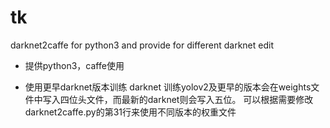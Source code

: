 # tk
darknet2caffe for python3 and provide for different darknet edit

- 提供python3，caffe使用
 

- 使用更早darknet版本训练
darknet 训练yolov2及更早的版本会在weights文件中写入四位头文件，而最新的darknet则会写入五位。
可以根据需要修改darknet2caffe.py的第31行来使用不同版本的权重文件

